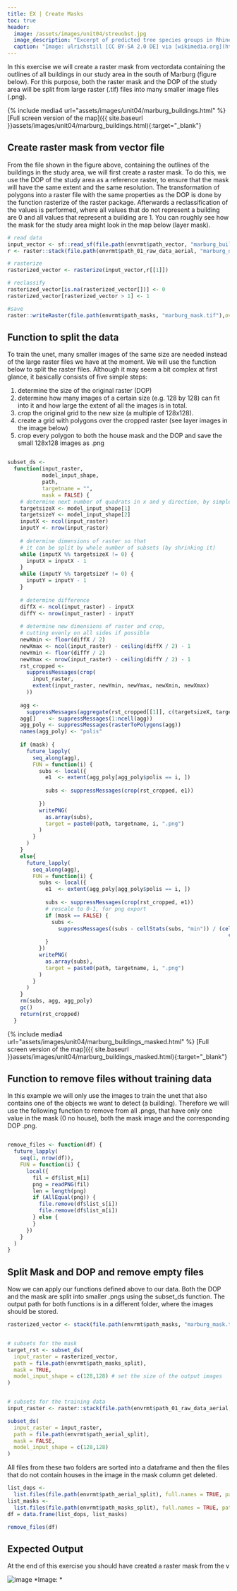 ```yaml
---
title: EX | Create Masks
toc: true
header:
  image: /assets/images/unit04/streuobst.jpg
  image_description: "Excerpt of predicted tree species groups in Rhineland-Palatinate"
  caption: "Image: ulrichstill [CC BY-SA 2.0 DE] via [wikimedia.org](https://commons.wikimedia.org/wiki/File:Tuebingen_Streuobstwiese.jpg)"
---
```


In this exercise we will create a raster mask from vectordata containing the outlines of all buildings in our study area in the south of Marburg (figure below). For this purpose, both the raster mask and the DOP of the study area will be split from large raster (.tif) files into many smaller image files (.png).

{% include media4 url="assets/images/unit04/marburg_buildings.html" %} [Full screen version of the map]({{ site.baseurl }}assets/images/unit04/marburg_buildings.html){:target="_blank"}




## Create raster mask from vector file

From the file shown in the figure above, containing the outlines of the buildings in the study area, we will first create a raster mask. To do this, we use the DOP of the study area as a reference raster, to ensure that the mask will have the same extent and the same resolution. The transformation of polygons into a raster file with the same properties as the DOP is done by the function rasterize of the raster package. Afterwards a reclassification of the values is performed, where all values that do not represent a building are 0 and all values that represent a building are 1. You can roughly see how the mask for the study area might look in the map below (layer mask).


```r
# read data
input_vector <- sf::read_sf(file.path(envrmt$path_vector, "marburg_buildings.gpkg"))
r <- raster::stack(file.path(envrmt$path_01_raw_data_aerial, "marburg_dop.tif"))

# rasterize
rasterized_vector <- rasterize(input_vector,r[[1]])

# reclassify
rasterized_vector[is.na(rasterized_vector[])] <- 0
rasterized_vector[rasterized_vector > 1] <- 1

#save
raster::writeRaster(file.path(envrmt$path_masks, "marburg_mask.tif"),overwrite=T)
```



## Function to split the data


To train the unet, many smaller images of the same size are needed instead of the large raster files we have at the moment. We will use the function below to split the raster files. Although it may seem a bit complex at first glance, it basically consists of five simple steps: 

1. determine the size of the original raster (DOP)
2. determine how many images of a certain size (e.g. 128 by 128) can fit into it and how large the extent of all the images is in total.
3. crop the original grid to the new size (a multiple of 128x128).
4. create a grid with polygons over the cropped raster (see layer images in the image below)
5. crop every polygon to both the house mask and the DOP and save the small 128x128 images as .png

```r

subset_ds <-
  function(input_raster,
           model_input_shape,
           path,
           targetname = "",
           mask = FALSE) {
    # determine next number of quadrats in x and y direction, by simple rounding
    targetsizeX <- model_input_shape[1]
    targetsizeY <- model_input_shape[2]
    inputX <- ncol(input_raster)
    inputY <- nrow(input_raster)
    
    # determine dimensions of raster so that
    # it can be split by whole number of subsets (by shrinking it)
    while (inputX %% targetsizeX != 0) {
      inputX = inputX - 1
    }
    while (inputY %% targetsizeY != 0) {
      inputY = inputY - 1
    }
    
    # determine difference
    diffX <- ncol(input_raster) - inputX
    diffY <- nrow(input_raster) - inputY
    
    # determine new dimensions of raster and crop,
    # cutting evenly on all sides if possible
    newXmin <- floor(diffX / 2)
    newXmax <- ncol(input_raster) - ceiling(diffX / 2) - 1
    newYmin <- floor(diffY / 2)
    newYmax <- nrow(input_raster) - ceiling(diffY / 2) - 1
    rst_cropped <-
      suppressMessages(crop(
        input_raster,
        extent(input_raster, newYmin, newYmax, newXmin, newXmax)
      ))
    
    agg <-
      suppressMessages(aggregate(rst_cropped[[1]], c(targetsizeX, targetsizeY)))
    agg[]    <- suppressMessages(1:ncell(agg))
    agg_poly <- suppressMessages(rasterToPolygons(agg))
    names(agg_poly) <- "polis"
    
    if (mask) {
      future_lapply(
        seq_along(agg),
        FUN = function(i) {
          subs <- local({
            e1  <- extent(agg_poly[agg_poly$polis == i, ])
            
            subs <- suppressMessages(crop(rst_cropped, e1))
            
          })
          writePNG(
            as.array(subs),
            target = paste0(path, targetname, i, ".png")
          )
        }
      )
    }
    else{
      future_lapply(
        seq_along(agg),
        FUN = function(i) {
          subs <- local({
            e1  <- extent(agg_poly[agg_poly$polis == i, ])
            
            subs <- suppressMessages(crop(rst_cropped, e1))
            # rescale to 0-1, for png export
            if (mask == FALSE) {
              subs <-
                suppressMessages((subs - cellStats(subs, "min")) / (cellStats(subs, "max") -
                                                                      cellStats(subs, "min")))
            }
          })
          writePNG(
            as.array(subs),
            target = paste0(path, targetname, i, ".png")
          )
        }
      )
    }
    rm(subs, agg, agg_poly)
    gc()
    return(rst_cropped)
  }


```


{% include media4 url="assets/images/unit04/marburg_buildings_masked.html" %} [Full screen version of the map]({{ site.baseurl }}assets/images/unit04/marburg_buildings_masked.html){:target="_blank"}



## Function to remove files without training data

In this example we will only use the images to train the unet that also contains one of the objects we want to detect (a building). Therefore we will use the following function to remove from all .pngs, that have only one value in the mask (0 no house), both the mask image and the corresponding DOP .png.

```r

remove_files <- function(df) {
  future_lapply(
    seq(1, nrow(df)),
    FUN = function(i) {
      local({
        fil = df$list_m[i]
        png = readPNG(fil)
        len = length(png)
        if (AllEqual(png)) {
          file.remove(df$list_s[i])
          file.remove(df$list_m[i])
        } else {
        }
      })
    }
  )
}
```




## Split Mask and DOP and remove empty files

Now we can apply our functions defined above to our data. Both the DOP and the mask are split into smaller .pngs using the subset_ds function. The output path for both functions is in a different folder, where the images should be stored.  

```r
rasterized_vector <- stack(file.path(envrmt$path_masks, "marburg_mask.tif"))


# subsets for the mask
target_rst <- subset_ds(
  input_raster = rasterized_vector,
  path = file.path(envrmt$path_masks_split),
  mask = TRUE,
  model_input_shape = c(128,128) # set the size of the output images
)


# subsets for the training data
input_raster <- raster::stack(file.path(envrmt$path_01_raw_data_aerial, "marburg_dop.tif"))

subset_ds(
  input_raster = input_raster,
  path = file.path(envrmt$path_aerial_split),
  mask = FALSE,
  model_input_shape = c(128,128)
)
```
All files from these two folders are sorted into a dataframe and then the files that do not contain houses in the image in the mask column get deleted.

```r
list_dops <-
  list.files(file.path(envrmt$path_aerial_split), full.names = TRUE, pattern = "*.png")
list_masks <-
  list.files(file.path(envrmt$path_masks_split), full.names = TRUE, pattern = "*.png")
df = data.frame(list_dops, list_masks)

remove_files(df)

```






## Expected Output
At the end of this exercise you should have created a raster mask from the v

![image](../assets/images/unit04/masks.png)
*Image: *

